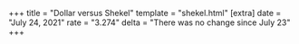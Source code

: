 +++
title = "Dollar versus Shekel"
template = "shekel.html"
[extra]
date = "July 24, 2021"
rate = "3.274"
delta = "There was no change since July 23"
+++
